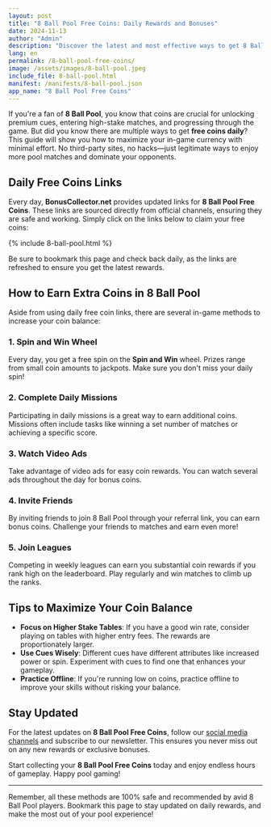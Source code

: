 ```yaml
---
layout: post
title: "8 Ball Pool Free Coins: Daily Rewards and Bonuses"
date: 2024-11-13
author: "Admin"
description: "Discover the latest and most effective ways to get 8 Ball Pool free coins. Maximize your in-game currency with daily rewards, tips, and special links."
lang: en
permalink: /8-ball-pool-free-coins/
image: /assets/images/8-ball-pool.jpeg
include_file: 8-ball-pool.html
manifest: /manifests/8-ball-pool.json
app_name: "8 Ball Pool Free Coins"
---
```


If you're a fan of **8 Ball Pool**, you know that coins are crucial for unlocking premium cues, entering high-stake matches, and progressing through the game. But did you know there are multiple ways to get **free coins daily**? This guide will show you how to maximize your in-game currency with minimal effort. No third-party sites, no hacks—just legitimate ways to enjoy more pool matches and dominate your opponents.

## Daily Free Coins Links

Every day, **BonusCollector.net** provides updated links for **8 Ball Pool Free Coins**. These links are sourced directly from official channels, ensuring they are safe and working. Simply click on the links below to claim your free coins:

{% include 8-ball-pool.html %}

Be sure to bookmark this page and check back daily, as the links are refreshed to ensure you get the latest rewards.

## How to Earn Extra Coins in 8 Ball Pool

Aside from using daily free coin links, there are several in-game methods to increase your coin balance:

### 1. **Spin and Win Wheel**
Every day, you get a free spin on the **Spin and Win** wheel. Prizes range from small coin amounts to jackpots. Make sure you don't miss your daily spin!

### 2. **Complete Daily Missions**
Participating in daily missions is a great way to earn additional coins. Missions often include tasks like winning a set number of matches or achieving a specific score.

### 3. **Watch Video Ads**
Take advantage of video ads for easy coin rewards. You can watch several ads throughout the day for bonus coins.

### 4. **Invite Friends**
By inviting friends to join 8 Ball Pool through your referral link, you can earn bonus coins. Challenge your friends to matches and earn even more!

### 5. **Join Leagues**
Competing in weekly leagues can earn you substantial coin rewards if you rank high on the leaderboard. Play regularly and win matches to climb up the ranks.

## Tips to Maximize Your Coin Balance

- **Focus on Higher Stake Tables**: If you have a good win rate, consider playing on tables with higher entry fees. The rewards are proportionately larger.
- **Use Cues Wisely**: Different cues have different attributes like increased power or spin. Experiment with cues to find one that enhances your gameplay.
- **Practice Offline**: If you're running low on coins, practice offline to improve your skills without risking your balance.

## Stay Updated

For the latest updates on **8 Ball Pool Free Coins**, follow our [social media channels](https://x.com/) and subscribe to our newsletter. This ensures you never miss out on any new rewards or exclusive bonuses.

Start collecting your **8 Ball Pool Free Coins** today and enjoy endless hours of gameplay. Happy pool gaming!

---

Remember, all these methods are 100% safe and recommended by avid 8 Ball Pool players. Bookmark this page to stay updated on daily rewards, and make the most out of your pool experience!